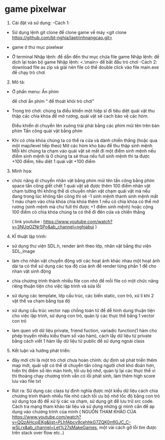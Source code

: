 # game pixelwar
1. Cài đặt và sử dụng:
-Cách 1:
  - Sử dụng lệnh git clone để clone game về máy
    <git clone https://github.com/bt-nghia/laptrinhnangcao.git>

  - game ở thư mục pixelwar

  - Ở terminal 
   Nhập lệnh: <cd pixelwar> để dẫn đến thư mục chứa file game
   Nhập lệnh: <mingw32-make> để dịch lại toàn bộ game
   Nhập lệnh: <.\main> để bắt đầu trò chơi
-Cách 2:
  download file as zip và giải nén file 
  có thể double click vào file main.exe để chạy trò chơi
  
2. Mô tả:
- Ở phần menu:
  Ấn phím <p> để chơi ấn phím <q> để thoát khỏi trò chơi

- Trong trò chơi:
  chúng ta điều khiển một hiệp sĩ đi tiêu diệt quái vật thu thập các chìa khóa để mở rương, quái vật sẽ cach bảo vệ các hòm.

  Điều khiển di chuyển lên xuông trái phải bằng các phím mũi tên trên bàn phím
  Tấn công quái vật bằng phím <SPACE>

- Khi có chìa khóa chúng ta có thể ra cửa và dành chiến thắng (hoặc qua một map/level tiếp theo)
  Mở các hòm kho báu để thu thập sinh mệnh 
  Mỗi khi chúng ta chạm vào quái vật sẽ mất đi một điểm sinh mệnh 
  nếu điểm sinh mệnh là 0 chúng ta sẽ thua nếu full sinh mệnh
  thì ta được +100 điểm, tiêu diệt 1 quái vật +100 điểm

3. Minh họa:
- chức năng di chuyển nhân vật bằng phím mũi tên
  tấn công bằng phím space tấn công giết chết 1 quái vật sẽ được thêm 100 điểm
  nhân vật chạm tường thì không thể di chuyển
  nhân vật chạm quái vật mà nếu đang trong lúc không tấn công thì sẽ -1 sinh mệnh thanh sinh mệnh mất 1 máu chạm vào chìa khóa chìa khóa thêm 1
  nếu có chìa khóa có thể mở rương (sinh mệnh mà chư full thì được +1 điểm sinh mệnh) hoặc cộng 100 điểm 
  có chìa khóa chúng ta có thể đi đên cửa và chiến thắng

  ( link youtube : https://www.youtube.com/watch?v=3NUqOZNr5Po&ab_channel=nghiabui )

4. KĨ thuật lập trình:
- sử dụng thư viện SDL.h, render ảnh theo lớp, nhân vật bằng thư viện SDL_image

- làm cho nhân vật chuyển động với các hoạt ảnh khác nhau một hoạt ảnh dài
  ta có thể sử dụng các tọa độ của ảnh để render từng phần 1 để cho nhan vật 
  sinh động

- chia chương trình thành nhiều file con nhỏ để mỗi file có một chức năng riêng thuận tiện cho việc lập trình và sửa lỗi

- sử dụng các template, lớp cấu trúc, các biến static, con trỏ, xử lí khi 2 vật thể va chạm bằng tọa độ

- sử dụng cấu trúc vector nạp chồng toán tử để dễ hình dung thuận tiện cho việc lập trình, sử dụng con trỏ, quản lý các thực thể bằng 1 vector con trỏ

- làm quen với dữ liệu private, friend fuction, variadic function(1 hàm cho phép truyền nhiều kiểu tham số vào hàm), cách lấy dữ liệu từ private bằng cách viết 1 hàm
lấy dữ liệu từ public để sử dụng ngoài class

5. Kết luận và hướng phát triển:
- đây mới chỉ là một trò chơi chưa hoàn chỉnh:
  dự định sẽ phát triển thêm map mới, quái vật có thể di chuyển tấn công người chơi khó đoán hơn, hiển thị điểm số lên màn hình, tối ưu bộ nhớ, quản lý lại các thực
  thể vì thi thoảng chạy chương trình vẫn có lỗi phát sinh, làm thêm high score lưu vào file txt

- Rút ra:
 Sử dụng các class tự định nghĩa được một kiểu dữ liệu cách chia chương trình thành nhiều file nhỏ cách tối ưu bộ nhớ tốc độ bằng con trỏ sử dụng tọa độ để xử lý các
  va chạm, sử dụng git để lưu trữ src code.
 Cách tra mạng tham khảo tài liệu và sử dụng những gì mình cần để áp dụng vào chương trình của mình 
 ( NGUỒN THAM KHẢO CỦA https://www.youtube.com/watch?v=QQzAHcojEKg&list=PLhfAbcv9cehhkG7ZQK0nfIGJC_C-wSLrx&ab_channel=Let%27sMakeGames, một vài cách gỡ lỗi tìm được 
  trên stack over flow etc..)
